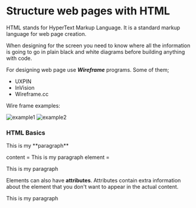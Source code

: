 # Structure web pages with HTML
HTML stands for HyperText Markup Language. It is a standard markup language for web page creation.

When designing for the screen you need to know where all the information is going to go in plain black and white diagrams before building anything with code.

For designing web page use ***Wireframe*** programs. Some of them;
* UXPIN
* InVision
* Wireframe.cc

 Wire frame examples:
 
 ![example1](wireframe1.png)
 ![example2](wierframe2png)
 
 ### HTML Basics
 
 <p> This is my **paragraph** </p>
 
 content = This is my paragraph 
 element =  <p> This is my paragraph </p>
 
 Elements can also have **attributes**. Attributes contain extra information about the element that you don't want to appear in the actual content. 
 
 <p class="editor note"> This is my paragraph </p>
 
 
 
 


